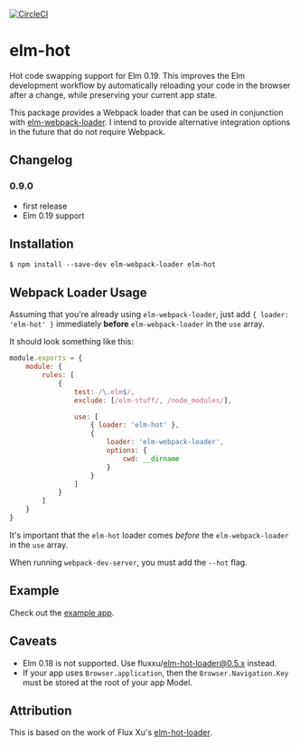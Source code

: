[![CircleCI](https://circleci.com/gh/klazuka/elm-hot.svg?style=svg)](https://circleci.com/gh/klazuka/elm-hot)

# elm-hot

Hot code swapping support for Elm 0.19. This improves the Elm development workflow by automatically reloading
your code in the browser after a change, while preserving your current app state.

This package provides a Webpack loader that can be used in conjunction with 
[elm-webpack-loader](https://github.com/elm-community/elm-webpack-loader). I intend
to provide alternative integration options in the future that do not require Webpack.


## Changelog

### 0.9.0
- first release
- Elm 0.19 support


## Installation

```
$ npm install --save-dev elm-webpack-loader elm-hot
```


## Webpack Loader Usage

Assuming that you're already using `elm-webpack-loader`, just add `{ loader: 'elm-hot' }` immediately 
**before** `elm-webpack-loader` in the `use` array. 

It should look something like this:

```javascript
module.exports = {
    module: {
        rules: [
            {
                test: /\.elm$/,
                exclude: [/elm-stuff/, /node_modules/],

                use: [
                    { loader: 'elm-hot' },
                    {
                        loader: 'elm-webpack-loader',
                        options: {
                            cwd: __dirname
                        }
                    }
                ]
            }
        ]
    }
}
```

It's important that the `elm-hot` loader comes *before* the `elm-webpack-loader` in the `use` array.

When running `webpack-dev-server`, you must add the `--hot` flag.


## Example

Check out the [example app](https://github.com/klazuka/example-elm-hot-webpack).


## Caveats

- Elm 0.18 is not supported. Use fluxxu/elm-hot-loader@0.5.x instead.
- If your app uses `Browser.application`, then the `Browser.Navigation.Key` must be stored at the root
  of your app Model.


## Attribution

This is based on the work of Flux Xu's [elm-hot-loader](https://github.com/fluxxu/elm-hot-loader).
